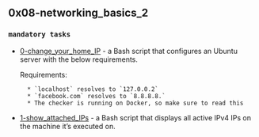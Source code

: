 ## 0x08-networking_basics_2

### `mandatory tasks`

* [0-change_your_home_IP]() - a Bash script that configures an Ubuntu server with the below requirements.

	Requirements:

		* `localhost` resolves to `127.0.0.2`
		* `facebook.com` resolves to `8.8.8.8.`
		* The checker is running on Docker, so make sure to read this
* [1-show_attached_IPs]() - a Bash script that displays all active IPv4 IPs on the machine it’s executed on.
